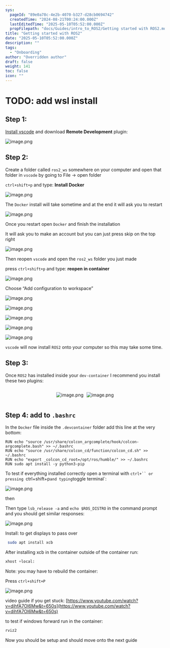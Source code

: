 ```yaml
---
sys:
  pageId: "89e0a78c-4e2b-4070-b327-d28cb0694742"
  createdTime: "2024-08-21T00:24:00.000Z"
  lastEditedTime: "2025-05-10T05:52:00.000Z"
  propFilepath: "docs/Guides/intro_to_ROS2/Getting started with ROS2.md"
title: "Getting started with ROS2"
date: "2025-05-10T05:52:00.000Z"
description: ""
tags:
  - "Onboarding"
author: "Overridden author"
draft: false
weight: 141
toc: false
icon: ""
---
```


# TODO: add wsl install

## Step 1:

[Install vscode](https://code.visualstudio.com/download) and download **Remote Development** plugin:

![image.png](https://prod-files-secure.s3.us-west-2.amazonaws.com/d518164a-d88e-44d1-a4ee-3adb3bd8bce0/efb52993-1881-4a40-b95e-6f020334f022/image.png?X-Amz-Algorithm=AWS4-HMAC-SHA256&X-Amz-Content-Sha256=UNSIGNED-PAYLOAD&X-Amz-Credential=ASIAZI2LB466S5B4JDI6%2F20250708%2Fus-west-2%2Fs3%2Faws4_request&X-Amz-Date=20250708T190743Z&X-Amz-Expires=3600&X-Amz-Security-Token=IQoJb3JpZ2luX2VjEIv%2F%2F%2F%2F%2F%2F%2F%2F%2F%2FwEaCXVzLXdlc3QtMiJHMEUCIQDHrpSh4aicYFJighBt8RzM4PFwKplDyCT%2F6whFEAYBxQIgVxn%2Fsck%2FcPTYRupofQ%2BwtiErweRcaPFJxfi1pBgmKPkqiAQIlP%2F%2F%2F%2F%2F%2F%2F%2F%2F%2FARAAGgw2Mzc0MjMxODM4MDUiDG%2FYyDq4%2FCIWnDK%2BgircAyXBQK7IBAfUUkWB4CnMbPELf1Lk%2Bp7gI8Y96zyq6HbOxlAum%2BGfQj0%2FigMgEyezSl6esoxsDom%2BiWL%2F7fpDlbxUoDVMzbOK743078Mn5g1PmuWnUYYzblIH3xN1b2QQGrLqyqyxWJvGcdojb6QvCdY1jbAl1i80qnB7sDnCDj9QEpgiO7E69bcZ3lj5BID82YiZY3E%2FGWQW3l3I0UzL3HHA%2FSjtB2qXXAlD%2BulecZaOdfgv9%2FzE4xsU7OsN55p8ki%2FM7YKaOB8xL6lnrhCM%2FvRBXM0VLBXzB0yQ6MyCEO9mdFD5GI%2FJhRe9c%2Fqm0TvduB6%2Bz3zn%2Fe57WB%2BQrBo3ND1mkSKuRTYqpi3XqCoa2SwhoaPDYvAGzKcJVrgHYEwW5ajlwfJH7eT4XyVnRPkdHiAJfpVe7hsKxsKXArC%2FiWL5pN1cMw7wgPKiEh9jo549j2I8XK84B4O2bem31%2FmGWxnbtAnHm%2BAzuK%2Bkdcg7wjnElU8h4j9OQ57V0bVivHZhuN8%2BwHFNxkRC3VrBR00fHjJAn2sq70OQhntAQ3h3%2BO7CCjIpgic86YFrcgfl09IKCOaTtkKfGYK46CWjwIoBcmPqkOLRrNK6cLdWkQIy2VO6wSMOpQyj7ZIodr9iMNXYtcMGOqUBivo5siRrStDbYxvk9VTS5KtxMr0CC21jstXsFjjGVfld3xwH6JmZw3HupGBAaUiJsXk%2FCRIzHG65xA%2BsvnA%2FjpfPCf%2BXzIU4Mq%2BkGXuxCcIZv2giTXTRlb5GrJRPSoTiUAm61%2B3xt3%2BfB7q5fC7r73ndos%2BepZronmxM4cJWWiPKmhqkUwBq19yTaibOKYCPjO7ffxwa5Z%2B1Fq81pQy%2FzL5zw%2FZN&X-Amz-Signature=d633cb49d034b625e846a9f8a5db57ab512cf7c658281f24c4c1c3b91dc4177f&X-Amz-SignedHeaders=host&x-amz-checksum-mode=ENABLED&x-id=GetObject)

## Step 2:

Create a folder called `ros2_ws` somewhere on your computer and open that folder in `vscode` by going to File → open folder 

`ctrl+shift+p` and type: **Install Docker**

![image.png](https://prod-files-secure.s3.us-west-2.amazonaws.com/d518164a-d88e-44d1-a4ee-3adb3bd8bce0/2269dc0e-1cd5-47ff-bceb-c04ad9b2eab0/image.png?X-Amz-Algorithm=AWS4-HMAC-SHA256&X-Amz-Content-Sha256=UNSIGNED-PAYLOAD&X-Amz-Credential=ASIAZI2LB466S5B4JDI6%2F20250708%2Fus-west-2%2Fs3%2Faws4_request&X-Amz-Date=20250708T190743Z&X-Amz-Expires=3600&X-Amz-Security-Token=IQoJb3JpZ2luX2VjEIv%2F%2F%2F%2F%2F%2F%2F%2F%2F%2FwEaCXVzLXdlc3QtMiJHMEUCIQDHrpSh4aicYFJighBt8RzM4PFwKplDyCT%2F6whFEAYBxQIgVxn%2Fsck%2FcPTYRupofQ%2BwtiErweRcaPFJxfi1pBgmKPkqiAQIlP%2F%2F%2F%2F%2F%2F%2F%2F%2F%2FARAAGgw2Mzc0MjMxODM4MDUiDG%2FYyDq4%2FCIWnDK%2BgircAyXBQK7IBAfUUkWB4CnMbPELf1Lk%2Bp7gI8Y96zyq6HbOxlAum%2BGfQj0%2FigMgEyezSl6esoxsDom%2BiWL%2F7fpDlbxUoDVMzbOK743078Mn5g1PmuWnUYYzblIH3xN1b2QQGrLqyqyxWJvGcdojb6QvCdY1jbAl1i80qnB7sDnCDj9QEpgiO7E69bcZ3lj5BID82YiZY3E%2FGWQW3l3I0UzL3HHA%2FSjtB2qXXAlD%2BulecZaOdfgv9%2FzE4xsU7OsN55p8ki%2FM7YKaOB8xL6lnrhCM%2FvRBXM0VLBXzB0yQ6MyCEO9mdFD5GI%2FJhRe9c%2Fqm0TvduB6%2Bz3zn%2Fe57WB%2BQrBo3ND1mkSKuRTYqpi3XqCoa2SwhoaPDYvAGzKcJVrgHYEwW5ajlwfJH7eT4XyVnRPkdHiAJfpVe7hsKxsKXArC%2FiWL5pN1cMw7wgPKiEh9jo549j2I8XK84B4O2bem31%2FmGWxnbtAnHm%2BAzuK%2Bkdcg7wjnElU8h4j9OQ57V0bVivHZhuN8%2BwHFNxkRC3VrBR00fHjJAn2sq70OQhntAQ3h3%2BO7CCjIpgic86YFrcgfl09IKCOaTtkKfGYK46CWjwIoBcmPqkOLRrNK6cLdWkQIy2VO6wSMOpQyj7ZIodr9iMNXYtcMGOqUBivo5siRrStDbYxvk9VTS5KtxMr0CC21jstXsFjjGVfld3xwH6JmZw3HupGBAaUiJsXk%2FCRIzHG65xA%2BsvnA%2FjpfPCf%2BXzIU4Mq%2BkGXuxCcIZv2giTXTRlb5GrJRPSoTiUAm61%2B3xt3%2BfB7q5fC7r73ndos%2BepZronmxM4cJWWiPKmhqkUwBq19yTaibOKYCPjO7ffxwa5Z%2B1Fq81pQy%2FzL5zw%2FZN&X-Amz-Signature=caf361f97b786ab457f171a6e2c04b01b0966e90e3a65d499e7feabc8a9f5937&X-Amz-SignedHeaders=host&x-amz-checksum-mode=ENABLED&x-id=GetObject)

The `Docker` install will take sometime and at the end it will ask you to restart

![image.png](https://prod-files-secure.s3.us-west-2.amazonaws.com/d518164a-d88e-44d1-a4ee-3adb3bd8bce0/ed233f78-be33-4b1f-b89c-9c346c0e961e/image.png?X-Amz-Algorithm=AWS4-HMAC-SHA256&X-Amz-Content-Sha256=UNSIGNED-PAYLOAD&X-Amz-Credential=ASIAZI2LB466S5B4JDI6%2F20250708%2Fus-west-2%2Fs3%2Faws4_request&X-Amz-Date=20250708T190743Z&X-Amz-Expires=3600&X-Amz-Security-Token=IQoJb3JpZ2luX2VjEIv%2F%2F%2F%2F%2F%2F%2F%2F%2F%2FwEaCXVzLXdlc3QtMiJHMEUCIQDHrpSh4aicYFJighBt8RzM4PFwKplDyCT%2F6whFEAYBxQIgVxn%2Fsck%2FcPTYRupofQ%2BwtiErweRcaPFJxfi1pBgmKPkqiAQIlP%2F%2F%2F%2F%2F%2F%2F%2F%2F%2FARAAGgw2Mzc0MjMxODM4MDUiDG%2FYyDq4%2FCIWnDK%2BgircAyXBQK7IBAfUUkWB4CnMbPELf1Lk%2Bp7gI8Y96zyq6HbOxlAum%2BGfQj0%2FigMgEyezSl6esoxsDom%2BiWL%2F7fpDlbxUoDVMzbOK743078Mn5g1PmuWnUYYzblIH3xN1b2QQGrLqyqyxWJvGcdojb6QvCdY1jbAl1i80qnB7sDnCDj9QEpgiO7E69bcZ3lj5BID82YiZY3E%2FGWQW3l3I0UzL3HHA%2FSjtB2qXXAlD%2BulecZaOdfgv9%2FzE4xsU7OsN55p8ki%2FM7YKaOB8xL6lnrhCM%2FvRBXM0VLBXzB0yQ6MyCEO9mdFD5GI%2FJhRe9c%2Fqm0TvduB6%2Bz3zn%2Fe57WB%2BQrBo3ND1mkSKuRTYqpi3XqCoa2SwhoaPDYvAGzKcJVrgHYEwW5ajlwfJH7eT4XyVnRPkdHiAJfpVe7hsKxsKXArC%2FiWL5pN1cMw7wgPKiEh9jo549j2I8XK84B4O2bem31%2FmGWxnbtAnHm%2BAzuK%2Bkdcg7wjnElU8h4j9OQ57V0bVivHZhuN8%2BwHFNxkRC3VrBR00fHjJAn2sq70OQhntAQ3h3%2BO7CCjIpgic86YFrcgfl09IKCOaTtkKfGYK46CWjwIoBcmPqkOLRrNK6cLdWkQIy2VO6wSMOpQyj7ZIodr9iMNXYtcMGOqUBivo5siRrStDbYxvk9VTS5KtxMr0CC21jstXsFjjGVfld3xwH6JmZw3HupGBAaUiJsXk%2FCRIzHG65xA%2BsvnA%2FjpfPCf%2BXzIU4Mq%2BkGXuxCcIZv2giTXTRlb5GrJRPSoTiUAm61%2B3xt3%2BfB7q5fC7r73ndos%2BepZronmxM4cJWWiPKmhqkUwBq19yTaibOKYCPjO7ffxwa5Z%2B1Fq81pQy%2FzL5zw%2FZN&X-Amz-Signature=b2d409afa1c787c9a02273a92feecae0bb7b13bb345a13916e37ff6db85c7339&X-Amz-SignedHeaders=host&x-amz-checksum-mode=ENABLED&x-id=GetObject)

Once you restart open `Docker` and finish the installation

It will ask you to make an account but you can just press skip on the top right

![image.png](https://prod-files-secure.s3.us-west-2.amazonaws.com/d518164a-d88e-44d1-a4ee-3adb3bd8bce0/21010ad9-1659-4fd9-9f59-9932a09b2a3d/image.png?X-Amz-Algorithm=AWS4-HMAC-SHA256&X-Amz-Content-Sha256=UNSIGNED-PAYLOAD&X-Amz-Credential=ASIAZI2LB466S5B4JDI6%2F20250708%2Fus-west-2%2Fs3%2Faws4_request&X-Amz-Date=20250708T190743Z&X-Amz-Expires=3600&X-Amz-Security-Token=IQoJb3JpZ2luX2VjEIv%2F%2F%2F%2F%2F%2F%2F%2F%2F%2FwEaCXVzLXdlc3QtMiJHMEUCIQDHrpSh4aicYFJighBt8RzM4PFwKplDyCT%2F6whFEAYBxQIgVxn%2Fsck%2FcPTYRupofQ%2BwtiErweRcaPFJxfi1pBgmKPkqiAQIlP%2F%2F%2F%2F%2F%2F%2F%2F%2F%2FARAAGgw2Mzc0MjMxODM4MDUiDG%2FYyDq4%2FCIWnDK%2BgircAyXBQK7IBAfUUkWB4CnMbPELf1Lk%2Bp7gI8Y96zyq6HbOxlAum%2BGfQj0%2FigMgEyezSl6esoxsDom%2BiWL%2F7fpDlbxUoDVMzbOK743078Mn5g1PmuWnUYYzblIH3xN1b2QQGrLqyqyxWJvGcdojb6QvCdY1jbAl1i80qnB7sDnCDj9QEpgiO7E69bcZ3lj5BID82YiZY3E%2FGWQW3l3I0UzL3HHA%2FSjtB2qXXAlD%2BulecZaOdfgv9%2FzE4xsU7OsN55p8ki%2FM7YKaOB8xL6lnrhCM%2FvRBXM0VLBXzB0yQ6MyCEO9mdFD5GI%2FJhRe9c%2Fqm0TvduB6%2Bz3zn%2Fe57WB%2BQrBo3ND1mkSKuRTYqpi3XqCoa2SwhoaPDYvAGzKcJVrgHYEwW5ajlwfJH7eT4XyVnRPkdHiAJfpVe7hsKxsKXArC%2FiWL5pN1cMw7wgPKiEh9jo549j2I8XK84B4O2bem31%2FmGWxnbtAnHm%2BAzuK%2Bkdcg7wjnElU8h4j9OQ57V0bVivHZhuN8%2BwHFNxkRC3VrBR00fHjJAn2sq70OQhntAQ3h3%2BO7CCjIpgic86YFrcgfl09IKCOaTtkKfGYK46CWjwIoBcmPqkOLRrNK6cLdWkQIy2VO6wSMOpQyj7ZIodr9iMNXYtcMGOqUBivo5siRrStDbYxvk9VTS5KtxMr0CC21jstXsFjjGVfld3xwH6JmZw3HupGBAaUiJsXk%2FCRIzHG65xA%2BsvnA%2FjpfPCf%2BXzIU4Mq%2BkGXuxCcIZv2giTXTRlb5GrJRPSoTiUAm61%2B3xt3%2BfB7q5fC7r73ndos%2BepZronmxM4cJWWiPKmhqkUwBq19yTaibOKYCPjO7ffxwa5Z%2B1Fq81pQy%2FzL5zw%2FZN&X-Amz-Signature=35c0bb6a1657deaf34f3c7f09a3156c85c9b49c6a7ab97684a279a98651ee0a1&X-Amz-SignedHeaders=host&x-amz-checksum-mode=ENABLED&x-id=GetObject)

Then reopen `vscode` and open the `ros2_ws` folder you just made

press `ctrl+shift+p` and type: **reopen in container**

![image.png](https://prod-files-secure.s3.us-west-2.amazonaws.com/d518164a-d88e-44d1-a4ee-3adb3bd8bce0/4e93b8c2-41ad-488c-8095-c74205196118/image.png?X-Amz-Algorithm=AWS4-HMAC-SHA256&X-Amz-Content-Sha256=UNSIGNED-PAYLOAD&X-Amz-Credential=ASIAZI2LB466S5B4JDI6%2F20250708%2Fus-west-2%2Fs3%2Faws4_request&X-Amz-Date=20250708T190743Z&X-Amz-Expires=3600&X-Amz-Security-Token=IQoJb3JpZ2luX2VjEIv%2F%2F%2F%2F%2F%2F%2F%2F%2F%2FwEaCXVzLXdlc3QtMiJHMEUCIQDHrpSh4aicYFJighBt8RzM4PFwKplDyCT%2F6whFEAYBxQIgVxn%2Fsck%2FcPTYRupofQ%2BwtiErweRcaPFJxfi1pBgmKPkqiAQIlP%2F%2F%2F%2F%2F%2F%2F%2F%2F%2FARAAGgw2Mzc0MjMxODM4MDUiDG%2FYyDq4%2FCIWnDK%2BgircAyXBQK7IBAfUUkWB4CnMbPELf1Lk%2Bp7gI8Y96zyq6HbOxlAum%2BGfQj0%2FigMgEyezSl6esoxsDom%2BiWL%2F7fpDlbxUoDVMzbOK743078Mn5g1PmuWnUYYzblIH3xN1b2QQGrLqyqyxWJvGcdojb6QvCdY1jbAl1i80qnB7sDnCDj9QEpgiO7E69bcZ3lj5BID82YiZY3E%2FGWQW3l3I0UzL3HHA%2FSjtB2qXXAlD%2BulecZaOdfgv9%2FzE4xsU7OsN55p8ki%2FM7YKaOB8xL6lnrhCM%2FvRBXM0VLBXzB0yQ6MyCEO9mdFD5GI%2FJhRe9c%2Fqm0TvduB6%2Bz3zn%2Fe57WB%2BQrBo3ND1mkSKuRTYqpi3XqCoa2SwhoaPDYvAGzKcJVrgHYEwW5ajlwfJH7eT4XyVnRPkdHiAJfpVe7hsKxsKXArC%2FiWL5pN1cMw7wgPKiEh9jo549j2I8XK84B4O2bem31%2FmGWxnbtAnHm%2BAzuK%2Bkdcg7wjnElU8h4j9OQ57V0bVivHZhuN8%2BwHFNxkRC3VrBR00fHjJAn2sq70OQhntAQ3h3%2BO7CCjIpgic86YFrcgfl09IKCOaTtkKfGYK46CWjwIoBcmPqkOLRrNK6cLdWkQIy2VO6wSMOpQyj7ZIodr9iMNXYtcMGOqUBivo5siRrStDbYxvk9VTS5KtxMr0CC21jstXsFjjGVfld3xwH6JmZw3HupGBAaUiJsXk%2FCRIzHG65xA%2BsvnA%2FjpfPCf%2BXzIU4Mq%2BkGXuxCcIZv2giTXTRlb5GrJRPSoTiUAm61%2B3xt3%2BfB7q5fC7r73ndos%2BepZronmxM4cJWWiPKmhqkUwBq19yTaibOKYCPjO7ffxwa5Z%2B1Fq81pQy%2FzL5zw%2FZN&X-Amz-Signature=2cf1f359795d3d8719e3a9c6176942744b0d88537ebe27391cc9d79113adba42&X-Amz-SignedHeaders=host&x-amz-checksum-mode=ENABLED&x-id=GetObject)

Choose “Add configuration to workspace”

![image.png](https://prod-files-secure.s3.us-west-2.amazonaws.com/d518164a-d88e-44d1-a4ee-3adb3bd8bce0/9560b282-5060-4989-ba37-97e7b2c22476/image.png?X-Amz-Algorithm=AWS4-HMAC-SHA256&X-Amz-Content-Sha256=UNSIGNED-PAYLOAD&X-Amz-Credential=ASIAZI2LB466S5B4JDI6%2F20250708%2Fus-west-2%2Fs3%2Faws4_request&X-Amz-Date=20250708T190743Z&X-Amz-Expires=3600&X-Amz-Security-Token=IQoJb3JpZ2luX2VjEIv%2F%2F%2F%2F%2F%2F%2F%2F%2F%2FwEaCXVzLXdlc3QtMiJHMEUCIQDHrpSh4aicYFJighBt8RzM4PFwKplDyCT%2F6whFEAYBxQIgVxn%2Fsck%2FcPTYRupofQ%2BwtiErweRcaPFJxfi1pBgmKPkqiAQIlP%2F%2F%2F%2F%2F%2F%2F%2F%2F%2FARAAGgw2Mzc0MjMxODM4MDUiDG%2FYyDq4%2FCIWnDK%2BgircAyXBQK7IBAfUUkWB4CnMbPELf1Lk%2Bp7gI8Y96zyq6HbOxlAum%2BGfQj0%2FigMgEyezSl6esoxsDom%2BiWL%2F7fpDlbxUoDVMzbOK743078Mn5g1PmuWnUYYzblIH3xN1b2QQGrLqyqyxWJvGcdojb6QvCdY1jbAl1i80qnB7sDnCDj9QEpgiO7E69bcZ3lj5BID82YiZY3E%2FGWQW3l3I0UzL3HHA%2FSjtB2qXXAlD%2BulecZaOdfgv9%2FzE4xsU7OsN55p8ki%2FM7YKaOB8xL6lnrhCM%2FvRBXM0VLBXzB0yQ6MyCEO9mdFD5GI%2FJhRe9c%2Fqm0TvduB6%2Bz3zn%2Fe57WB%2BQrBo3ND1mkSKuRTYqpi3XqCoa2SwhoaPDYvAGzKcJVrgHYEwW5ajlwfJH7eT4XyVnRPkdHiAJfpVe7hsKxsKXArC%2FiWL5pN1cMw7wgPKiEh9jo549j2I8XK84B4O2bem31%2FmGWxnbtAnHm%2BAzuK%2Bkdcg7wjnElU8h4j9OQ57V0bVivHZhuN8%2BwHFNxkRC3VrBR00fHjJAn2sq70OQhntAQ3h3%2BO7CCjIpgic86YFrcgfl09IKCOaTtkKfGYK46CWjwIoBcmPqkOLRrNK6cLdWkQIy2VO6wSMOpQyj7ZIodr9iMNXYtcMGOqUBivo5siRrStDbYxvk9VTS5KtxMr0CC21jstXsFjjGVfld3xwH6JmZw3HupGBAaUiJsXk%2FCRIzHG65xA%2BsvnA%2FjpfPCf%2BXzIU4Mq%2BkGXuxCcIZv2giTXTRlb5GrJRPSoTiUAm61%2B3xt3%2BfB7q5fC7r73ndos%2BepZronmxM4cJWWiPKmhqkUwBq19yTaibOKYCPjO7ffxwa5Z%2B1Fq81pQy%2FzL5zw%2FZN&X-Amz-Signature=2c168032347590774f005e22cc5070d81bf37d054fb0822ef30012c47d19f85b&X-Amz-SignedHeaders=host&x-amz-checksum-mode=ENABLED&x-id=GetObject)

![image.png](https://prod-files-secure.s3.us-west-2.amazonaws.com/d518164a-d88e-44d1-a4ee-3adb3bd8bce0/2ee63f81-886b-48e8-a553-dc6e5eac99e4/image.png?X-Amz-Algorithm=AWS4-HMAC-SHA256&X-Amz-Content-Sha256=UNSIGNED-PAYLOAD&X-Amz-Credential=ASIAZI2LB466S5B4JDI6%2F20250708%2Fus-west-2%2Fs3%2Faws4_request&X-Amz-Date=20250708T190743Z&X-Amz-Expires=3600&X-Amz-Security-Token=IQoJb3JpZ2luX2VjEIv%2F%2F%2F%2F%2F%2F%2F%2F%2F%2FwEaCXVzLXdlc3QtMiJHMEUCIQDHrpSh4aicYFJighBt8RzM4PFwKplDyCT%2F6whFEAYBxQIgVxn%2Fsck%2FcPTYRupofQ%2BwtiErweRcaPFJxfi1pBgmKPkqiAQIlP%2F%2F%2F%2F%2F%2F%2F%2F%2F%2FARAAGgw2Mzc0MjMxODM4MDUiDG%2FYyDq4%2FCIWnDK%2BgircAyXBQK7IBAfUUkWB4CnMbPELf1Lk%2Bp7gI8Y96zyq6HbOxlAum%2BGfQj0%2FigMgEyezSl6esoxsDom%2BiWL%2F7fpDlbxUoDVMzbOK743078Mn5g1PmuWnUYYzblIH3xN1b2QQGrLqyqyxWJvGcdojb6QvCdY1jbAl1i80qnB7sDnCDj9QEpgiO7E69bcZ3lj5BID82YiZY3E%2FGWQW3l3I0UzL3HHA%2FSjtB2qXXAlD%2BulecZaOdfgv9%2FzE4xsU7OsN55p8ki%2FM7YKaOB8xL6lnrhCM%2FvRBXM0VLBXzB0yQ6MyCEO9mdFD5GI%2FJhRe9c%2Fqm0TvduB6%2Bz3zn%2Fe57WB%2BQrBo3ND1mkSKuRTYqpi3XqCoa2SwhoaPDYvAGzKcJVrgHYEwW5ajlwfJH7eT4XyVnRPkdHiAJfpVe7hsKxsKXArC%2FiWL5pN1cMw7wgPKiEh9jo549j2I8XK84B4O2bem31%2FmGWxnbtAnHm%2BAzuK%2Bkdcg7wjnElU8h4j9OQ57V0bVivHZhuN8%2BwHFNxkRC3VrBR00fHjJAn2sq70OQhntAQ3h3%2BO7CCjIpgic86YFrcgfl09IKCOaTtkKfGYK46CWjwIoBcmPqkOLRrNK6cLdWkQIy2VO6wSMOpQyj7ZIodr9iMNXYtcMGOqUBivo5siRrStDbYxvk9VTS5KtxMr0CC21jstXsFjjGVfld3xwH6JmZw3HupGBAaUiJsXk%2FCRIzHG65xA%2BsvnA%2FjpfPCf%2BXzIU4Mq%2BkGXuxCcIZv2giTXTRlb5GrJRPSoTiUAm61%2B3xt3%2BfB7q5fC7r73ndos%2BepZronmxM4cJWWiPKmhqkUwBq19yTaibOKYCPjO7ffxwa5Z%2B1Fq81pQy%2FzL5zw%2FZN&X-Amz-Signature=9d76aa35ddfce74200135bad0e3ab165d64dfd79f8929e70357332cf4857a0d8&X-Amz-SignedHeaders=host&x-amz-checksum-mode=ENABLED&x-id=GetObject)

![image.png](https://prod-files-secure.s3.us-west-2.amazonaws.com/d518164a-d88e-44d1-a4ee-3adb3bd8bce0/ae1580b2-b048-407e-aed9-b584224a7a04/image.png?X-Amz-Algorithm=AWS4-HMAC-SHA256&X-Amz-Content-Sha256=UNSIGNED-PAYLOAD&X-Amz-Credential=ASIAZI2LB466S5B4JDI6%2F20250708%2Fus-west-2%2Fs3%2Faws4_request&X-Amz-Date=20250708T190743Z&X-Amz-Expires=3600&X-Amz-Security-Token=IQoJb3JpZ2luX2VjEIv%2F%2F%2F%2F%2F%2F%2F%2F%2F%2FwEaCXVzLXdlc3QtMiJHMEUCIQDHrpSh4aicYFJighBt8RzM4PFwKplDyCT%2F6whFEAYBxQIgVxn%2Fsck%2FcPTYRupofQ%2BwtiErweRcaPFJxfi1pBgmKPkqiAQIlP%2F%2F%2F%2F%2F%2F%2F%2F%2F%2FARAAGgw2Mzc0MjMxODM4MDUiDG%2FYyDq4%2FCIWnDK%2BgircAyXBQK7IBAfUUkWB4CnMbPELf1Lk%2Bp7gI8Y96zyq6HbOxlAum%2BGfQj0%2FigMgEyezSl6esoxsDom%2BiWL%2F7fpDlbxUoDVMzbOK743078Mn5g1PmuWnUYYzblIH3xN1b2QQGrLqyqyxWJvGcdojb6QvCdY1jbAl1i80qnB7sDnCDj9QEpgiO7E69bcZ3lj5BID82YiZY3E%2FGWQW3l3I0UzL3HHA%2FSjtB2qXXAlD%2BulecZaOdfgv9%2FzE4xsU7OsN55p8ki%2FM7YKaOB8xL6lnrhCM%2FvRBXM0VLBXzB0yQ6MyCEO9mdFD5GI%2FJhRe9c%2Fqm0TvduB6%2Bz3zn%2Fe57WB%2BQrBo3ND1mkSKuRTYqpi3XqCoa2SwhoaPDYvAGzKcJVrgHYEwW5ajlwfJH7eT4XyVnRPkdHiAJfpVe7hsKxsKXArC%2FiWL5pN1cMw7wgPKiEh9jo549j2I8XK84B4O2bem31%2FmGWxnbtAnHm%2BAzuK%2Bkdcg7wjnElU8h4j9OQ57V0bVivHZhuN8%2BwHFNxkRC3VrBR00fHjJAn2sq70OQhntAQ3h3%2BO7CCjIpgic86YFrcgfl09IKCOaTtkKfGYK46CWjwIoBcmPqkOLRrNK6cLdWkQIy2VO6wSMOpQyj7ZIodr9iMNXYtcMGOqUBivo5siRrStDbYxvk9VTS5KtxMr0CC21jstXsFjjGVfld3xwH6JmZw3HupGBAaUiJsXk%2FCRIzHG65xA%2BsvnA%2FjpfPCf%2BXzIU4Mq%2BkGXuxCcIZv2giTXTRlb5GrJRPSoTiUAm61%2B3xt3%2BfB7q5fC7r73ndos%2BepZronmxM4cJWWiPKmhqkUwBq19yTaibOKYCPjO7ffxwa5Z%2B1Fq81pQy%2FzL5zw%2FZN&X-Amz-Signature=1b87e70ae1afd4dd161c7c35c373483c07ea9ae79ccc6dfd4aa652f6ece23c60&X-Amz-SignedHeaders=host&x-amz-checksum-mode=ENABLED&x-id=GetObject)

![image.png](https://prod-files-secure.s3.us-west-2.amazonaws.com/d518164a-d88e-44d1-a4ee-3adb3bd8bce0/53255b28-f75e-430f-b9e3-c0ac8577e42b/image.png?X-Amz-Algorithm=AWS4-HMAC-SHA256&X-Amz-Content-Sha256=UNSIGNED-PAYLOAD&X-Amz-Credential=ASIAZI2LB466S5B4JDI6%2F20250708%2Fus-west-2%2Fs3%2Faws4_request&X-Amz-Date=20250708T190743Z&X-Amz-Expires=3600&X-Amz-Security-Token=IQoJb3JpZ2luX2VjEIv%2F%2F%2F%2F%2F%2F%2F%2F%2F%2FwEaCXVzLXdlc3QtMiJHMEUCIQDHrpSh4aicYFJighBt8RzM4PFwKplDyCT%2F6whFEAYBxQIgVxn%2Fsck%2FcPTYRupofQ%2BwtiErweRcaPFJxfi1pBgmKPkqiAQIlP%2F%2F%2F%2F%2F%2F%2F%2F%2F%2FARAAGgw2Mzc0MjMxODM4MDUiDG%2FYyDq4%2FCIWnDK%2BgircAyXBQK7IBAfUUkWB4CnMbPELf1Lk%2Bp7gI8Y96zyq6HbOxlAum%2BGfQj0%2FigMgEyezSl6esoxsDom%2BiWL%2F7fpDlbxUoDVMzbOK743078Mn5g1PmuWnUYYzblIH3xN1b2QQGrLqyqyxWJvGcdojb6QvCdY1jbAl1i80qnB7sDnCDj9QEpgiO7E69bcZ3lj5BID82YiZY3E%2FGWQW3l3I0UzL3HHA%2FSjtB2qXXAlD%2BulecZaOdfgv9%2FzE4xsU7OsN55p8ki%2FM7YKaOB8xL6lnrhCM%2FvRBXM0VLBXzB0yQ6MyCEO9mdFD5GI%2FJhRe9c%2Fqm0TvduB6%2Bz3zn%2Fe57WB%2BQrBo3ND1mkSKuRTYqpi3XqCoa2SwhoaPDYvAGzKcJVrgHYEwW5ajlwfJH7eT4XyVnRPkdHiAJfpVe7hsKxsKXArC%2FiWL5pN1cMw7wgPKiEh9jo549j2I8XK84B4O2bem31%2FmGWxnbtAnHm%2BAzuK%2Bkdcg7wjnElU8h4j9OQ57V0bVivHZhuN8%2BwHFNxkRC3VrBR00fHjJAn2sq70OQhntAQ3h3%2BO7CCjIpgic86YFrcgfl09IKCOaTtkKfGYK46CWjwIoBcmPqkOLRrNK6cLdWkQIy2VO6wSMOpQyj7ZIodr9iMNXYtcMGOqUBivo5siRrStDbYxvk9VTS5KtxMr0CC21jstXsFjjGVfld3xwH6JmZw3HupGBAaUiJsXk%2FCRIzHG65xA%2BsvnA%2FjpfPCf%2BXzIU4Mq%2BkGXuxCcIZv2giTXTRlb5GrJRPSoTiUAm61%2B3xt3%2BfB7q5fC7r73ndos%2BepZronmxM4cJWWiPKmhqkUwBq19yTaibOKYCPjO7ffxwa5Z%2B1Fq81pQy%2FzL5zw%2FZN&X-Amz-Signature=765f1813b93bad54fd858d5914d482cc0eaa6dc91c415fddcfbc0d3e55f2f6be&X-Amz-SignedHeaders=host&x-amz-checksum-mode=ENABLED&x-id=GetObject)

![image.png](https://prod-files-secure.s3.us-west-2.amazonaws.com/d518164a-d88e-44d1-a4ee-3adb3bd8bce0/7c562767-5af9-4ffb-97d1-327bcdf4ee00/image.png?X-Amz-Algorithm=AWS4-HMAC-SHA256&X-Amz-Content-Sha256=UNSIGNED-PAYLOAD&X-Amz-Credential=ASIAZI2LB466S5B4JDI6%2F20250708%2Fus-west-2%2Fs3%2Faws4_request&X-Amz-Date=20250708T190743Z&X-Amz-Expires=3600&X-Amz-Security-Token=IQoJb3JpZ2luX2VjEIv%2F%2F%2F%2F%2F%2F%2F%2F%2F%2FwEaCXVzLXdlc3QtMiJHMEUCIQDHrpSh4aicYFJighBt8RzM4PFwKplDyCT%2F6whFEAYBxQIgVxn%2Fsck%2FcPTYRupofQ%2BwtiErweRcaPFJxfi1pBgmKPkqiAQIlP%2F%2F%2F%2F%2F%2F%2F%2F%2F%2FARAAGgw2Mzc0MjMxODM4MDUiDG%2FYyDq4%2FCIWnDK%2BgircAyXBQK7IBAfUUkWB4CnMbPELf1Lk%2Bp7gI8Y96zyq6HbOxlAum%2BGfQj0%2FigMgEyezSl6esoxsDom%2BiWL%2F7fpDlbxUoDVMzbOK743078Mn5g1PmuWnUYYzblIH3xN1b2QQGrLqyqyxWJvGcdojb6QvCdY1jbAl1i80qnB7sDnCDj9QEpgiO7E69bcZ3lj5BID82YiZY3E%2FGWQW3l3I0UzL3HHA%2FSjtB2qXXAlD%2BulecZaOdfgv9%2FzE4xsU7OsN55p8ki%2FM7YKaOB8xL6lnrhCM%2FvRBXM0VLBXzB0yQ6MyCEO9mdFD5GI%2FJhRe9c%2Fqm0TvduB6%2Bz3zn%2Fe57WB%2BQrBo3ND1mkSKuRTYqpi3XqCoa2SwhoaPDYvAGzKcJVrgHYEwW5ajlwfJH7eT4XyVnRPkdHiAJfpVe7hsKxsKXArC%2FiWL5pN1cMw7wgPKiEh9jo549j2I8XK84B4O2bem31%2FmGWxnbtAnHm%2BAzuK%2Bkdcg7wjnElU8h4j9OQ57V0bVivHZhuN8%2BwHFNxkRC3VrBR00fHjJAn2sq70OQhntAQ3h3%2BO7CCjIpgic86YFrcgfl09IKCOaTtkKfGYK46CWjwIoBcmPqkOLRrNK6cLdWkQIy2VO6wSMOpQyj7ZIodr9iMNXYtcMGOqUBivo5siRrStDbYxvk9VTS5KtxMr0CC21jstXsFjjGVfld3xwH6JmZw3HupGBAaUiJsXk%2FCRIzHG65xA%2BsvnA%2FjpfPCf%2BXzIU4Mq%2BkGXuxCcIZv2giTXTRlb5GrJRPSoTiUAm61%2B3xt3%2BfB7q5fC7r73ndos%2BepZronmxM4cJWWiPKmhqkUwBq19yTaibOKYCPjO7ffxwa5Z%2B1Fq81pQy%2FzL5zw%2FZN&X-Amz-Signature=85f7bd0a379a41c015d2c04f1efe1a76edbc2be2637ac2a91d9056dbd139b351&X-Amz-SignedHeaders=host&x-amz-checksum-mode=ENABLED&x-id=GetObject)

`vscode` will now install `ROS2` onto your computer so this may take some time.

## Step 3:

Once `ROS2` has installed inside your `dev-container` I recommend you install these two plugins:

<div style="display: flex;flex-direction: row; column-gap:10px; max-width: 630px;justify-content: center;">
<div>

![image.png](https://prod-files-secure.s3.us-west-2.amazonaws.com/d518164a-d88e-44d1-a4ee-3adb3bd8bce0/3fc3d550-5a54-4ba1-ba6b-faa01cdb7369/image.png?X-Amz-Algorithm=AWS4-HMAC-SHA256&X-Amz-Content-Sha256=UNSIGNED-PAYLOAD&X-Amz-Credential=ASIAZI2LB4667BBFAOZL%2F20250708%2Fus-west-2%2Fs3%2Faws4_request&X-Amz-Date=20250708T190747Z&X-Amz-Expires=3600&X-Amz-Security-Token=IQoJb3JpZ2luX2VjEIr%2F%2F%2F%2F%2F%2F%2F%2F%2F%2FwEaCXVzLXdlc3QtMiJIMEYCIQCopGuorOkLBglzrvdH9jjr28hF0s1qfT%2BUxCJmvm918wIhAMdnhwzuem5FQhyVmabp%2FCgFANGKJ7eIptZ9L7OyuewfKogECJP%2F%2F%2F%2F%2F%2F%2F%2F%2F%2FwEQABoMNjM3NDIzMTgzODA1Igy35%2BWorfxJOLrgMnUq3APtHCa2IB7Rwd78PiAhsSxdjuCPuLObAEvCgFRJwk%2BhSJJHMOYfoxFxMP8Kmuee4esPvSy6404oZDm1vsU9GghpfOwIEHwfG%2Bpvd1njvIzySTq1JRrjVFuxLw9Sg2azL56ZOZrOUuqEVXxflcOU%2FcTJqIfnucRvHSLr2pdiHC16qebCwiJm6S%2FiSGe2IhxhVGkAhwpPJA38wkRI6UXV4tRkwbtyePNIFNmmFA9top42ODwCKBUQjhMM1kkJ5yJ7JfIILg94hasxOQgLAUYW37Uc2qX6GBxszmUPF60hoq6MAnauoacFWar1EQUNg0f9DeU6D8ObfIAIbdzjXsqx4WAYpXE%2BYnQwH232SRkF4aduh3EoiUNO89qCY0HQOKfBlDhGWxOihwAqTWBZIOFmvWQ3gdycDc%2BVbo3XsL2JSZMOP87%2Fw3vtLEFESx0MmEJYV7yD9zpg2DA54mw%2FtUUsrlmGFu%2BdDtFQUZU%2BcbhbEfUb2Ch8mQZzfNHTyi5zund56wkFsqqxXTQInvVIPw%2FznCVeIST8qWbSsT472%2B0kHetFvCPLY1Y0IlRAi4Q022n6lowvtBBGVYMtNhA%2Fz%2Fq8ADmaJThTmqaKIMbyW5CCMbuVdzWJ0uy5Bz8yG%2FpMyjDmrbXDBjqkAXNVlozOPv509h21uX2Qe4ea6%2BTGs7kporH6%2Fwmh%2FzpB25VoDY937lMK8IP1vVcYR51fe%2Bm5JRRq69mJgkqzUzV6DER0Hg0GOgQIJXHlj8ZRiKAEnEGIN6Bit%2FXv7sBayC8CeE69h0gqL%2Be05VCzv9c0Ts9KWs9eZ2ybvc0boHSuVHQ0pcZcsGKbalks9ciOeqYOKNmcp2KWi3YVeq2djnxDbc4h&X-Amz-Signature=67acdfb7ed7b8f3ed1626bed22b385c5b3982d6a8f993db62816f2e47f3b8b2f&X-Amz-SignedHeaders=host&x-amz-checksum-mode=ENABLED&x-id=GetObject)

</div>
<div>

![image.png](https://prod-files-secure.s3.us-west-2.amazonaws.com/d518164a-d88e-44d1-a4ee-3adb3bd8bce0/d994cc66-13c2-4093-a5a3-f84cf4601a82/image.png?X-Amz-Algorithm=AWS4-HMAC-SHA256&X-Amz-Content-Sha256=UNSIGNED-PAYLOAD&X-Amz-Credential=ASIAZI2LB46642S677EN%2F20250708%2Fus-west-2%2Fs3%2Faws4_request&X-Amz-Date=20250708T190750Z&X-Amz-Expires=3600&X-Amz-Security-Token=IQoJb3JpZ2luX2VjEIr%2F%2F%2F%2F%2F%2F%2F%2F%2F%2FwEaCXVzLXdlc3QtMiJHMEUCIQDVObU9oTyavWg6bc1BaVuazi6aE15e13HQIsbNOzB63QIgIpiCfWeYwMI6c3xsrUHCbqCthISMFeC2Ltuctf9Yv58qiAQIk%2F%2F%2F%2F%2F%2F%2F%2F%2F%2F%2FARAAGgw2Mzc0MjMxODM4MDUiDHLsh%2BovGwpo0r7rTircAw9tL0VkLzczuJC%2FRcGGaHnK7ChVEROXwcCbLMP1Kg7UZqG%2Fhjer5%2BCNmwo%2BsLO9fcOcZTCGcoCa%2Bddd6isiWSa0xD70cbYpGn9dzFl5GeLIZNSC8dnhTzp1kYXSBXE2OWoO7rpGajLd%2BeUK2EZw72ftfwBn7hm9pm7MYKhQiNSJSAJCB6xjRr2jszVvXlO3yTVLVtO%2FljMgDJsjT64nPEWaJuness6AmFgCHoEPeV3FaQSmGOwPSG22gDzB%2FO0t8TW%2BOxEApEtiYghhmap0Q1lhjZqHkhhfyKs2D3YCQGPvLZQ9bwWDd7kFEt9CcE6wbJdGaBOhGHDTxjtbaecK2w8Nq3TtNtHGszv4laDs6Vqo22Mr9SOnSMnf2hdoXjj9Zpez8jWAwANJh8yWfcGZ1yKf%2BP4ly3igHSqWd5t2PowYYsxk8rwmF6PgagzGV6csqvTa%2Bf%2BTwqar0Hv%2Bav6Qsedzcw7GBmGrR6sXjmV6NvZ8TomZF20NiDwh0KHwAP1IK2j%2B3FqDxnE4RPQMLhDvQ0tLTL%2FaZBuWQhRkxdgi%2BBHs17LRc35JVLKba8yjf19IbR4amZ8zR8LUiEU6P0F%2BRb5aw46cY3wL%2BW8EzLLCnPcRk1UHeSb%2FaFCv9DJrMOattcMGOqUBHES42KZP0svXgI3%2F4TNbqEumUVTb0d20Xp5xirRPkxSsq1EKbsUNnJEsC3WlxcD20drEo2OxKh75SFqctN8ZWyoANYEuqR3kh60KZotaf5mTB4y2IDpmiGuNAvodj4PKvaI9g7Ri1v8ANWDY3ieQvoAA9kBxUcN0IV37sQ970E1YJt2WtyCMVJRINynLFnfMHWQNLjvFw5flQ4ZlOLcRdipAI5h8&X-Amz-Signature=d3443907cd124a0c7b8dd6831dfd1d2937cc3cbf9378104c0f85828db789c835&X-Amz-SignedHeaders=host&x-amz-checksum-mode=ENABLED&x-id=GetObject)

</div>
</div>

## Step 4: add to `.bashrc`

In the `Docker` file inside the `.devcontainer` folder add this line at the very bottom: 

```docker
RUN echo "source /usr/share/colcon_argcomplete/hook/colcon-argcomplete.bash" >> ~/.bashrc
RUN echo "source /usr/share/colcon_cd/function/colcon_cd.sh" >> ~/.bashrc
RUN echo "export _colcon_cd_root=/opt/ros/humble/" >> ~/.bashrc
RUN sudo apt install -y python3-pip 
```

To test if everything installed correctly open a terminal with `ctrl+`` or pressing `ctrl+shift+p` and typing `toggle terminal`:

![image.png](https://prod-files-secure.s3.us-west-2.amazonaws.com/d518164a-d88e-44d1-a4ee-3adb3bd8bce0/6a4943d8-b04e-4c02-9a58-775f3384d1a5/image.png?X-Amz-Algorithm=AWS4-HMAC-SHA256&X-Amz-Content-Sha256=UNSIGNED-PAYLOAD&X-Amz-Credential=ASIAZI2LB466S5B4JDI6%2F20250708%2Fus-west-2%2Fs3%2Faws4_request&X-Amz-Date=20250708T190744Z&X-Amz-Expires=3600&X-Amz-Security-Token=IQoJb3JpZ2luX2VjEIv%2F%2F%2F%2F%2F%2F%2F%2F%2F%2FwEaCXVzLXdlc3QtMiJHMEUCIQDHrpSh4aicYFJighBt8RzM4PFwKplDyCT%2F6whFEAYBxQIgVxn%2Fsck%2FcPTYRupofQ%2BwtiErweRcaPFJxfi1pBgmKPkqiAQIlP%2F%2F%2F%2F%2F%2F%2F%2F%2F%2FARAAGgw2Mzc0MjMxODM4MDUiDG%2FYyDq4%2FCIWnDK%2BgircAyXBQK7IBAfUUkWB4CnMbPELf1Lk%2Bp7gI8Y96zyq6HbOxlAum%2BGfQj0%2FigMgEyezSl6esoxsDom%2BiWL%2F7fpDlbxUoDVMzbOK743078Mn5g1PmuWnUYYzblIH3xN1b2QQGrLqyqyxWJvGcdojb6QvCdY1jbAl1i80qnB7sDnCDj9QEpgiO7E69bcZ3lj5BID82YiZY3E%2FGWQW3l3I0UzL3HHA%2FSjtB2qXXAlD%2BulecZaOdfgv9%2FzE4xsU7OsN55p8ki%2FM7YKaOB8xL6lnrhCM%2FvRBXM0VLBXzB0yQ6MyCEO9mdFD5GI%2FJhRe9c%2Fqm0TvduB6%2Bz3zn%2Fe57WB%2BQrBo3ND1mkSKuRTYqpi3XqCoa2SwhoaPDYvAGzKcJVrgHYEwW5ajlwfJH7eT4XyVnRPkdHiAJfpVe7hsKxsKXArC%2FiWL5pN1cMw7wgPKiEh9jo549j2I8XK84B4O2bem31%2FmGWxnbtAnHm%2BAzuK%2Bkdcg7wjnElU8h4j9OQ57V0bVivHZhuN8%2BwHFNxkRC3VrBR00fHjJAn2sq70OQhntAQ3h3%2BO7CCjIpgic86YFrcgfl09IKCOaTtkKfGYK46CWjwIoBcmPqkOLRrNK6cLdWkQIy2VO6wSMOpQyj7ZIodr9iMNXYtcMGOqUBivo5siRrStDbYxvk9VTS5KtxMr0CC21jstXsFjjGVfld3xwH6JmZw3HupGBAaUiJsXk%2FCRIzHG65xA%2BsvnA%2FjpfPCf%2BXzIU4Mq%2BkGXuxCcIZv2giTXTRlb5GrJRPSoTiUAm61%2B3xt3%2BfB7q5fC7r73ndos%2BepZronmxM4cJWWiPKmhqkUwBq19yTaibOKYCPjO7ffxwa5Z%2B1Fq81pQy%2FzL5zw%2FZN&X-Amz-Signature=339ec0e0ec28ba09ebb92f2a161694b5f28a3b4601b6b901ad66ffacbd4094e9&X-Amz-SignedHeaders=host&x-amz-checksum-mode=ENABLED&x-id=GetObject)

then 

Then type `lsb_release -a` and `echo $ROS_DISTRO` in the command prompt and you should get similar responses:

![image.png](https://prod-files-secure.s3.us-west-2.amazonaws.com/d518164a-d88e-44d1-a4ee-3adb3bd8bce0/3e635dec-a805-4e85-8b9e-d000e5b71a4e/image.png?X-Amz-Algorithm=AWS4-HMAC-SHA256&X-Amz-Content-Sha256=UNSIGNED-PAYLOAD&X-Amz-Credential=ASIAZI2LB466S5B4JDI6%2F20250708%2Fus-west-2%2Fs3%2Faws4_request&X-Amz-Date=20250708T190744Z&X-Amz-Expires=3600&X-Amz-Security-Token=IQoJb3JpZ2luX2VjEIv%2F%2F%2F%2F%2F%2F%2F%2F%2F%2FwEaCXVzLXdlc3QtMiJHMEUCIQDHrpSh4aicYFJighBt8RzM4PFwKplDyCT%2F6whFEAYBxQIgVxn%2Fsck%2FcPTYRupofQ%2BwtiErweRcaPFJxfi1pBgmKPkqiAQIlP%2F%2F%2F%2F%2F%2F%2F%2F%2F%2FARAAGgw2Mzc0MjMxODM4MDUiDG%2FYyDq4%2FCIWnDK%2BgircAyXBQK7IBAfUUkWB4CnMbPELf1Lk%2Bp7gI8Y96zyq6HbOxlAum%2BGfQj0%2FigMgEyezSl6esoxsDom%2BiWL%2F7fpDlbxUoDVMzbOK743078Mn5g1PmuWnUYYzblIH3xN1b2QQGrLqyqyxWJvGcdojb6QvCdY1jbAl1i80qnB7sDnCDj9QEpgiO7E69bcZ3lj5BID82YiZY3E%2FGWQW3l3I0UzL3HHA%2FSjtB2qXXAlD%2BulecZaOdfgv9%2FzE4xsU7OsN55p8ki%2FM7YKaOB8xL6lnrhCM%2FvRBXM0VLBXzB0yQ6MyCEO9mdFD5GI%2FJhRe9c%2Fqm0TvduB6%2Bz3zn%2Fe57WB%2BQrBo3ND1mkSKuRTYqpi3XqCoa2SwhoaPDYvAGzKcJVrgHYEwW5ajlwfJH7eT4XyVnRPkdHiAJfpVe7hsKxsKXArC%2FiWL5pN1cMw7wgPKiEh9jo549j2I8XK84B4O2bem31%2FmGWxnbtAnHm%2BAzuK%2Bkdcg7wjnElU8h4j9OQ57V0bVivHZhuN8%2BwHFNxkRC3VrBR00fHjJAn2sq70OQhntAQ3h3%2BO7CCjIpgic86YFrcgfl09IKCOaTtkKfGYK46CWjwIoBcmPqkOLRrNK6cLdWkQIy2VO6wSMOpQyj7ZIodr9iMNXYtcMGOqUBivo5siRrStDbYxvk9VTS5KtxMr0CC21jstXsFjjGVfld3xwH6JmZw3HupGBAaUiJsXk%2FCRIzHG65xA%2BsvnA%2FjpfPCf%2BXzIU4Mq%2BkGXuxCcIZv2giTXTRlb5GrJRPSoTiUAm61%2B3xt3%2BfB7q5fC7r73ndos%2BepZronmxM4cJWWiPKmhqkUwBq19yTaibOKYCPjO7ffxwa5Z%2B1Fq81pQy%2FzL5zw%2FZN&X-Amz-Signature=079cab589f4af0fc14d8425a742c2050bf83330cbadafd356bad2a63bb127344&X-Amz-SignedHeaders=host&x-amz-checksum-mode=ENABLED&x-id=GetObject)

Install:  to get displays to pass over

```bash
 sudo apt install xcb
```

After installing xcb in the container outside of the container run:

```python
xhost +local:
```

Note: you may have to rebuild the container:

Press `ctrl+shift+P`

![image.png](https://prod-files-secure.s3.us-west-2.amazonaws.com/d518164a-d88e-44d1-a4ee-3adb3bd8bce0/6c2be660-2618-4c38-9c26-53554f7a0b7b/image.png?X-Amz-Algorithm=AWS4-HMAC-SHA256&X-Amz-Content-Sha256=UNSIGNED-PAYLOAD&X-Amz-Credential=ASIAZI2LB466S5B4JDI6%2F20250708%2Fus-west-2%2Fs3%2Faws4_request&X-Amz-Date=20250708T190744Z&X-Amz-Expires=3600&X-Amz-Security-Token=IQoJb3JpZ2luX2VjEIv%2F%2F%2F%2F%2F%2F%2F%2F%2F%2FwEaCXVzLXdlc3QtMiJHMEUCIQDHrpSh4aicYFJighBt8RzM4PFwKplDyCT%2F6whFEAYBxQIgVxn%2Fsck%2FcPTYRupofQ%2BwtiErweRcaPFJxfi1pBgmKPkqiAQIlP%2F%2F%2F%2F%2F%2F%2F%2F%2F%2FARAAGgw2Mzc0MjMxODM4MDUiDG%2FYyDq4%2FCIWnDK%2BgircAyXBQK7IBAfUUkWB4CnMbPELf1Lk%2Bp7gI8Y96zyq6HbOxlAum%2BGfQj0%2FigMgEyezSl6esoxsDom%2BiWL%2F7fpDlbxUoDVMzbOK743078Mn5g1PmuWnUYYzblIH3xN1b2QQGrLqyqyxWJvGcdojb6QvCdY1jbAl1i80qnB7sDnCDj9QEpgiO7E69bcZ3lj5BID82YiZY3E%2FGWQW3l3I0UzL3HHA%2FSjtB2qXXAlD%2BulecZaOdfgv9%2FzE4xsU7OsN55p8ki%2FM7YKaOB8xL6lnrhCM%2FvRBXM0VLBXzB0yQ6MyCEO9mdFD5GI%2FJhRe9c%2Fqm0TvduB6%2Bz3zn%2Fe57WB%2BQrBo3ND1mkSKuRTYqpi3XqCoa2SwhoaPDYvAGzKcJVrgHYEwW5ajlwfJH7eT4XyVnRPkdHiAJfpVe7hsKxsKXArC%2FiWL5pN1cMw7wgPKiEh9jo549j2I8XK84B4O2bem31%2FmGWxnbtAnHm%2BAzuK%2Bkdcg7wjnElU8h4j9OQ57V0bVivHZhuN8%2BwHFNxkRC3VrBR00fHjJAn2sq70OQhntAQ3h3%2BO7CCjIpgic86YFrcgfl09IKCOaTtkKfGYK46CWjwIoBcmPqkOLRrNK6cLdWkQIy2VO6wSMOpQyj7ZIodr9iMNXYtcMGOqUBivo5siRrStDbYxvk9VTS5KtxMr0CC21jstXsFjjGVfld3xwH6JmZw3HupGBAaUiJsXk%2FCRIzHG65xA%2BsvnA%2FjpfPCf%2BXzIU4Mq%2BkGXuxCcIZv2giTXTRlb5GrJRPSoTiUAm61%2B3xt3%2BfB7q5fC7r73ndos%2BepZronmxM4cJWWiPKmhqkUwBq19yTaibOKYCPjO7ffxwa5Z%2B1Fq81pQy%2FzL5zw%2FZN&X-Amz-Signature=783f0dae8eea6eca12c2247006d292d0d80cd2c92783f06fcd15f7d7e718ec4a&X-Amz-SignedHeaders=host&x-amz-checksum-mode=ENABLED&x-id=GetObject)

video guide if you get stuck: [https://www.youtube.com/watch?v=dihfA7Ol6Mw&t=650s](https://www.youtube.com/watch?v=dihfA7Ol6Mw&t=650s)

to test if windows forward run in the container:

```bash
rviz2
```

Now you should be setup and should move onto the next guide 
